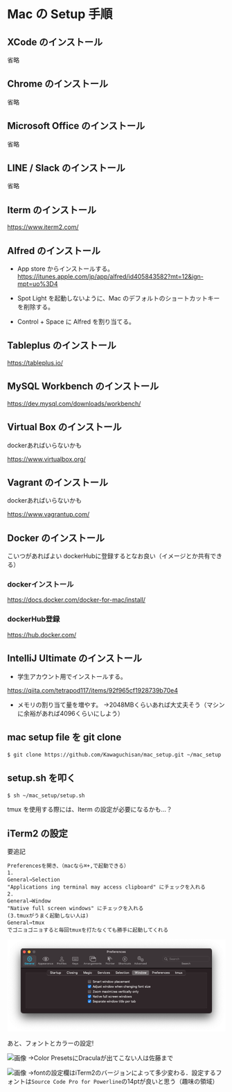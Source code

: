 # Mac の Setup 手順

## XCode のインストール

省略

## Chrome のインストール

省略

## Microsoft Office のインストール

省略

## LINE / Slack のインストール

省略

## Iterm のインストール

https://www.iterm2.com/

## Alfred のインストール

- App store からインストールする。
https://itunes.apple.com/jp/app/alfred/id405843582?mt=12&ign-mpt=uo%3D4

- Spot Light を起動しないように、Mac のデフォルトのショートカットキーを削除する。

- Control + Space に Alfred を割り当てる。

## Tableplus のインストール

https://tableplus.io/

## MySQL Workbench のインストール

https://dev.mysql.com/downloads/workbench/

## Virtual Box のインストール
dockerあればいらないかも

https://www.virtualbox.org/

## Vagrant のインストール
dockerあればいらないかも

https://www.vagrantup.com/

## Docker のインストール
こいつがあればよい
dockerHubに登録するとなお良い（イメージとか共有できる）

###  dockerインストール

https://docs.docker.com/docker-for-mac/install/
  
### dockerHub登録

https://hub.docker.com/

## IntelliJ Ultimate のインストール

- 学生アカウント用でインストールする。

https://qiita.com/tetrapod117/items/92f965cf1928739b70e4

- メモリの割り当て量を増やす。 
→2048MBくらいあれば大丈夫そう（マシンに余裕があれば4096くらいにしよう）

## mac setup file を git clone

`$ git clone https://github.com/Kawaguchisan/mac_setup.git ~/mac_setup`

## setup.sh を叩く

`$ sh ~/mac_setup/setup.sh`

tmux を使用する際には、Iterm の設定が必要になるかも…？

## iTerm2 の設定　

要追記

```
Preferencesを開き、（macなら⌘+,で起動できる） 
1.
General→Selection
"Applications ing terminal may access clipboard" にチェックを入れる
2.
General→Window
"Native full screen windows" にチェックを入れる
(3.tmuxがうまく起動しない人は)
General→tmux
でゴニョゴニョすると毎回tmuxを打たなくても勝手に起動してくれる
```


![img.png](img.png)

あと、フォントとカラーの設定!

![画像](https://user-images.githubusercontent.com/21353481/55887806-2d7a2d00-5be9-11e9-8879-d8f704e626c2.png)
→Color PresetsにDraculaが出てこない人は佐藤まで

![画像](https://user-images.githubusercontent.com/21353481/55887838-3cf97600-5be9-11e9-91da-8bb775606f02.png)
→fontの設定欄はiTerm2のバージョンによって多少変わる．設定するフォントは`Source Code Pro for Powerline`の14ptが良いと思う（趣味の領域）

